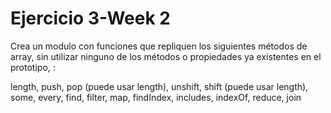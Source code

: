 # Ejercicio 3-Week 2

Crea un modulo con funciones que repliquen los siguientes métodos de array, sin utilizar ninguno de los métodos o propiedades ya existentes en el prototipo, :

length,
push,
pop (puede usar length),
unshift,
shift (puede usar length),
some,
every,
find,
filter,
map,
findIndex,
includes,
indexOf,
reduce,
join
